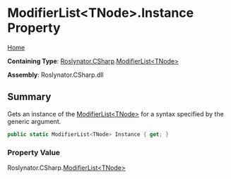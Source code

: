 <a name="_Top"></a>

# ModifierList\<TNode>\.Instance Property

[Home](../../../../README.md#_Top)

**Containing Type**: [Roslynator.CSharp](../../README.md#_Top)\.[ModifierList\<TNode>](../README.md#_Top)

**Assembly**: Roslynator\.CSharp\.dll

## Summary

Gets an instance of the [ModifierList\<TNode>](../README.md#_Top) for a syntax specified by the generic argument\.

```csharp
public static ModifierList<TNode> Instance { get; }
```

### Property Value

Roslynator\.CSharp\.[ModifierList\<TNode>](../README.md#_Top)

